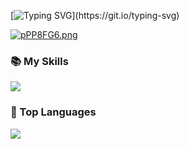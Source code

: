 [![Typing SVG](https://readme-typing-svg.herokuapp.com?color=%2336BCF7&center=true&vCenter=true&width=600&lines=👋Hi+there!+Good+to+see+you+on+my+Github+page!)](https://git.io/typing-svg)

[![pPP8FG6.png](https://s1.ax1x.com/2023/08/02/pPP8FG6.png)](https://imgse.com/i/pPP8FG6)

### 📚 My Skills

![](https://skillicons.dev/icons?perline=15&i=github,git,c,cpp,vscode,js,react,mongo,md)

### 🦁 Top Languages

![](https://github-readme-stats.vercel.app/api/top-langs/?username=qzlu-cyber&layout=compact&theme=dark)

<!--
**qzlu-cyber/qzlu-cyber** is a ✨ _special_ ✨ repository because its `README.md` (this file) appears on your GitHub profile.

Here are some ideas to get you started:

- 🔭 I’m currently working on ...
- 🌱 I’m currently learning ...
- 👯 I’m looking to collaborate on ...
- 🤔 I’m looking for help with ...
- 💬 Ask me about ...
- 📫 How to reach me: ...
- 😄 Pronouns: ...
- ⚡ Fun fact: ...
-->
